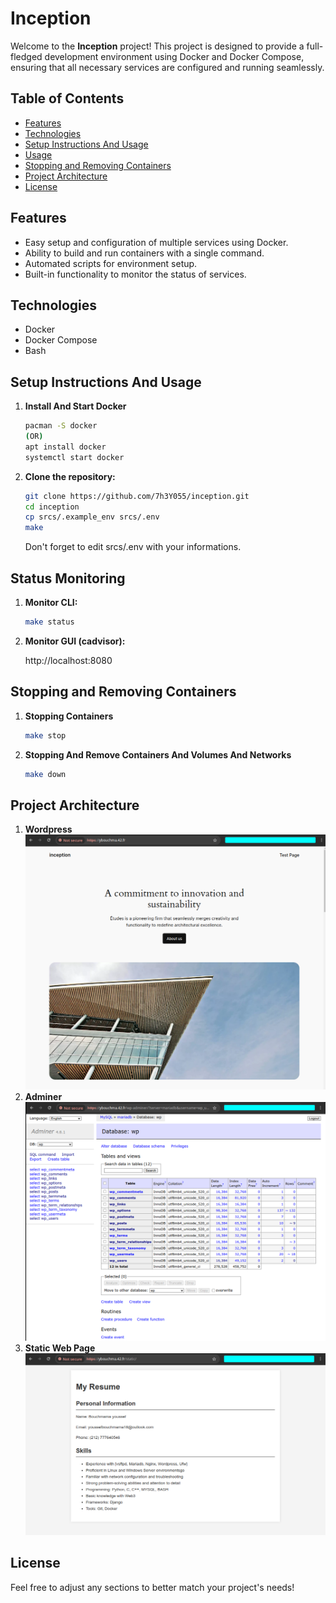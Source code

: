 # Inception

Welcome to the **Inception** project! This project is designed to provide a full-fledged development environment using Docker and Docker Compose, ensuring that all necessary services are configured and running seamlessly.

## Table of Contents

- [Features](#features)
- [Technologies](#technologies)
- [Setup Instructions And Usage](#setup-instructions-and-usage)
- [Usage](#usage)
- [Stopping and Removing Containers](#stopping-and-removing-containers)
- [Project Architecture](#project-architecture)
- [License](#license)

## Features

- Easy setup and configuration of multiple services using Docker.
- Ability to build and run containers with a single command.
- Automated scripts for environment setup.
- Built-in functionality to monitor the status of services.

## Technologies

- Docker
- Docker Compose
- Bash

## Setup Instructions And Usage

1. **Install And Start Docker**

   ```bash
   pacman -S docker
   (OR)
   apt install docker
   systemctl start docker
   ```

2. **Clone the repository:**

   ```bash
   git clone https://github.com/7h3Y055/inception.git
   cd inception
   cp srcs/.example_env srcs/.env
   make
   ```
   Don't forget to edit srcs/.env with your informations.

## Status Monitoring

1. **Monitor CLI:**

   ```bash
   make status
   ```

2. **Monitor GUI (cadvisor):**

   http://localhost:8080

## Stopping and Removing Containers

1. **Stopping Containers**

   ```bash
   make stop
   ```

2. **Stopping And Remove Containers And Volumes And Networks**

   ```bash
   make down
   ```

## Project Architecture

1. **Wordpress**
![Project Architecture](imgs/wordpress.png)
2. **Adminer**
![Project Architecture](imgs/Adminer.png)
3. **Static Web Page**
![Project Architecture](imgs/Static_Web_Page.png)


## License
   
   Feel free to adjust any sections to better match your project's needs!


